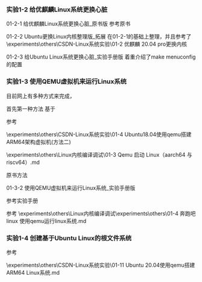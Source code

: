 ### 实验1-2 给优麒麟Linux系统更换心脏

01-2-1 给优麒麟Linux系统更换心脏_原书版 参考原书

01-2-2 Ubuntu更换Linux内核整理版_拓展 在01-2-1的基础上整理，并且参考了\experiments\others\CSDN-Linux系统实验\01-2 优麒麟 20.04 pro更换内核

01-2-3 给Ubuntu Linux系统更换心脏_实验手册版 着重介绍了make menuconfig的配置

### 实验1-3 使用QEMU虚拟机来运行Linux系统 

目前网上有多种方式来完成，

首先第一种方法 基于

参考 

\experiments\others\CSDN-Linux系统实验\01-4 Ubuntu18.04使用qemu搭建ARM64架构虚拟机(方法二)

\experiments\others\Linux内核编译调试\01-3 Qemu 启动 Linux（aarch64 与 riscv64）.md



原书方法

01-3-2 使用QEMU虚拟机来运行Linux系统_实验手册版

参考实验手册

参考 \experiments\others\Linux内核编译调试\experiments\others\01-4 奔跑吧linux 使用qemu运行linux系统.md



### 实验1-4 创建基于Ubuntu Linux的根文件系统

参考

\experiments\others\CSDN-Linux系统实验\01-11 Ubuntu 20.04使用qemu搭建ARM64 Linux系统.md

